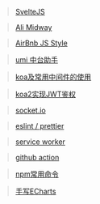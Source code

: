 > [SvelteJS](https://zhuanlan.zhihu.com/p/97825481)

> [Ali Midway](https://www.yuque.com/midwayjs/faas/quick_start)

> [AirBnb JS Style](https://github.com/airbnb/javascript)

> [umi 中台助手](https://dfocusgroup.github.io/generator-umi/)

> [koa及常用中间件的使用](https://juejin.cn/post/6914163421208412173#heading-7)

> [koa2实现JWT鉴权](https://juejin.cn/post/6921493257578872845)

> [socket.io](https://www.w3cschool.cn/socket/socket-odxe2egl.html)

> [eslint / prettier](https://zhuanlan.zhihu.com/p/80574300)

> [service worker](https://zhuanlan.zhihu.com/p/115243059)

> [github action](https://juejin.cn/post/6950799922178310152#heading-18)

> [npm常用命令](https://juejin.cn/post/6950817077670182943)

> [手写ECharts](https://juejin.cn/post/6950684708443258894)